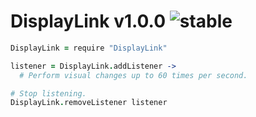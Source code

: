 
# DisplayLink v1.0.0 ![stable](https://img.shields.io/badge/stability-stable-4EBA0F.svg?style=flat)

```coffee
DisplayLink = require "DisplayLink"

listener = DisplayLink.addListener ->
  # Perform visual changes up to 60 times per second.

# Stop listening.
DisplayLink.removeListener listener
```

